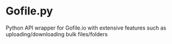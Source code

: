 # Gofile.py
Python API wrapper for Gofile.io with extensive features such as uploading/downloading bulk files/folders
